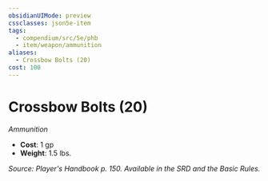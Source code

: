 ```yaml
---
obsidianUIMode: preview
cssclasses: json5e-item
tags:
  - compendium/src/5e/phb
  - item/weapon/ammunition
aliases:
  - Crossbow Bolts (20)
cost: 100
---
```

# Crossbow Bolts (20)
*Ammunition*  

- **Cost**: 1 gp
- **Weight**: 1.5 lbs.

*Source: Player's Handbook p. 150. Available in the SRD and the Basic Rules.*
